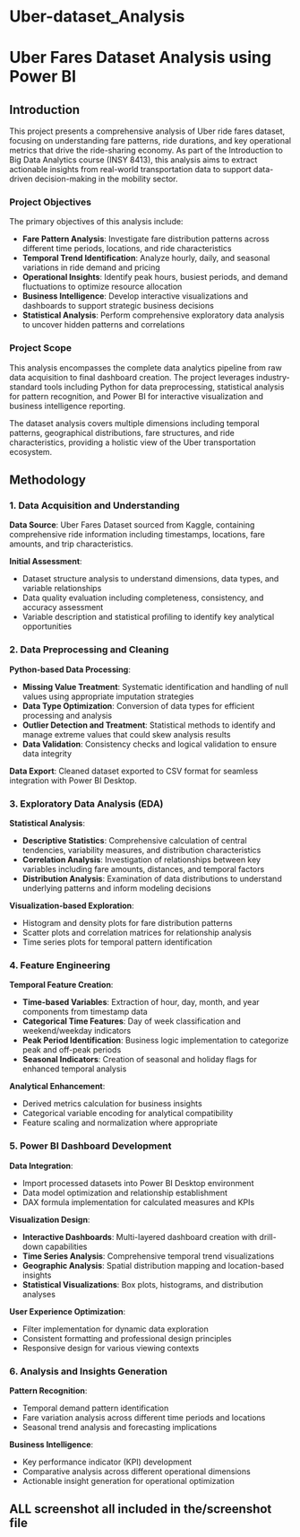 # Uber-dataset_Analysis
# Uber Fares Dataset Analysis using Power BI

## Introduction

This project presents a comprehensive analysis of Uber ride fares dataset, focusing on understanding fare patterns, ride durations, and key operational metrics that drive the ride-sharing economy. As part of the Introduction to Big Data Analytics course (INSY 8413), this analysis aims to extract actionable insights from real-world transportation data to support data-driven decision-making in the mobility sector.

### Project Objectives

The primary objectives of this analysis include:

- **Fare Pattern Analysis**: Investigate fare distribution patterns across different time periods, locations, and ride characteristics
- **Temporal Trend Identification**: Analyze hourly, daily, and seasonal variations in ride demand and pricing
- **Operational Insights**: Identify peak hours, busiest periods, and demand fluctuations to optimize resource allocation
- **Business Intelligence**: Develop interactive visualizations and dashboards to support strategic business decisions
- **Statistical Analysis**: Perform comprehensive exploratory data analysis to uncover hidden patterns and correlations

### Project Scope

This analysis encompasses the complete data analytics pipeline from raw data acquisition to final dashboard creation. The project leverages industry-standard tools including Python for data preprocessing, statistical analysis for pattern recognition, and Power BI for interactive visualization and business intelligence reporting.

The dataset analysis covers multiple dimensions including temporal patterns, geographical distributions, fare structures, and ride characteristics, providing a holistic view of the Uber transportation ecosystem.

## Methodology

### 1. Data Acquisition and Understanding

**Data Source**: Uber Fares Dataset sourced from Kaggle, containing comprehensive ride information including timestamps, locations, fare amounts, and trip characteristics.

**Initial Assessment**: 
- Dataset structure analysis to understand dimensions, data types, and variable relationships
- Data quality evaluation including completeness, consistency, and accuracy assessment
- Variable description and statistical profiling to identify key analytical opportunities

### 2. Data Preprocessing and Cleaning

**Python-based Data Processing**:
- **Missing Value Treatment**: Systematic identification and handling of null values using appropriate imputation strategies
- **Data Type Optimization**: Conversion of data types for efficient processing and analysis
- **Outlier Detection and Treatment**: Statistical methods to identify and manage extreme values that could skew analysis results
- **Data Validation**: Consistency checks and logical validation to ensure data integrity

**Data Export**: Cleaned dataset exported to CSV format for seamless integration with Power BI Desktop.

### 3. Exploratory Data Analysis (EDA)

**Statistical Analysis**:
- **Descriptive Statistics**: Comprehensive calculation of central tendencies, variability measures, and distribution characteristics
- **Correlation Analysis**: Investigation of relationships between key variables including fare amounts, distances, and temporal factors
- **Distribution Analysis**: Examination of data distributions to understand underlying patterns and inform modeling decisions

**Visualization-based Exploration**:
- Histogram and density plots for fare distribution patterns
- Scatter plots and correlation matrices for relationship analysis
- Time series plots for temporal pattern identification

### 4. Feature Engineering

**Temporal Feature Creation**:
- **Time-based Variables**: Extraction of hour, day, month, and year components from timestamp data
- **Categorical Time Features**: Day of week classification and weekend/weekday indicators
- **Peak Period Identification**: Business logic implementation to categorize peak and off-peak periods
- **Seasonal Indicators**: Creation of seasonal and holiday flags for enhanced temporal analysis

**Analytical Enhancement**:
- Derived metrics calculation for business insights
- Categorical variable encoding for analytical compatibility
- Feature scaling and normalization where appropriate

### 5. Power BI Dashboard Development

**Data Integration**:
- Import processed datasets into Power BI Desktop environment
- Data model optimization and relationship establishment
- DAX formula implementation for calculated measures and KPIs

**Visualization Design**:
- **Interactive Dashboards**: Multi-layered dashboard creation with drill-down capabilities
- **Time Series Analysis**: Comprehensive temporal trend visualizations
- **Geographic Analysis**: Spatial distribution mapping and location-based insights
- **Statistical Visualizations**: Box plots, histograms, and distribution analyses

**User Experience Optimization**:
- Filter implementation for dynamic data exploration
- Consistent formatting and professional design principles
- Responsive design for various viewing contexts

### 6. Analysis and Insights Generation

**Pattern Recognition**:
- Temporal demand pattern identification
- Fare variation analysis across different time periods and locations
- Seasonal trend analysis and forecasting implications

**Business Intelligence**:
- Key performance indicator (KPI) development
- Comparative analysis across different operational dimensions
- Actionable insight generation for operational optimization

## ALL screenshot all included in the/screenshot file
